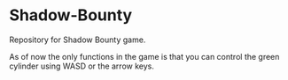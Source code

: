 # Shadow-Bounty
Repository for Shadow Bounty game.

As of now the only functions in the game is that you can control the green cylinder using WASD or the arrow keys.
